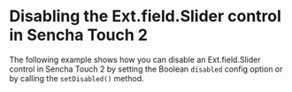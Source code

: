 # Disabling the Ext.field.Slider control in Sencha Touch 2 #

The following example shows how you can disable an Ext.field.Slider control in Sencha Touch 2 by setting the Boolean `disabled` config option or by calling the `setDisabled()` method.
